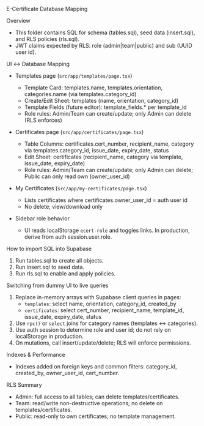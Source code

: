 E-Certificate Database Mapping

Overview
- This folder contains SQL for schema (tables.sql), seed data (insert.sql), and RLS policies (rls.sql).
- JWT claims expected by RLS: role (admin|team|public) and sub (UUID user id).

UI ↔ Database Mapping
- Templates page (`src/app/templates/page.tsx`)
  - Template Card: templates.name, templates.orientation, categories.name (via templates.category_id)
  - Create/Edit Sheet: templates (name, orientation, category_id)
  - Template Fields (future editor): template_fields.* per template_id
  - Role rules: Admin/Team can create/update; only Admin can delete (RLS enforces)

- Certificates page (`src/app/certificates/page.tsx`)
  - Table Columns: certificates.cert_number, recipient_name, category via templates.category_id, issue_date, expiry_date, status
  - Edit Sheet: certificates (recipient_name, category via template, issue_date, expiry_date)
  - Role rules: Admin/Team can create/update; only Admin can delete; Public can only read own (owner_user_id)

- My Certificates (`src/app/my-certificates/page.tsx`)
  - Lists certificates where certificates.owner_user_id = auth user id
  - No delete; view/download only

- Sidebar role behavior
  - UI reads localStorage `ecert-role` and toggles links. In production, derive from auth session.user.role.

How to import SQL into Supabase
1. Run tables.sql to create all objects.
2. Run insert.sql to seed data.
3. Run rls.sql to enable and apply policies.

Switching from dummy UI to live queries
1. Replace in-memory arrays with Supabase client queries in pages:
   - `templates`: select name, orientation, category_id, created_by
   - `certificates`: select cert_number, recipient_name, template_id, issue_date, expiry_date, status
2. Use `rpc()` or `select` joins for category names (templates ↔ categories).
3. Use auth session to determine role and user id; do not rely on localStorage in production.
4. On mutations, call insert/update/delete; RLS will enforce permissions.

Indexes & Performance
- Indexes added on foreign keys and common filters: category_id, created_by, owner_user_id, cert_number.

RLS Summary
- Admin: full access to all tables; can delete templates/certificates.
- Team: read/write non-destructive operations; no delete on templates/certificates.
- Public: read-only to own certificates; no template management.


